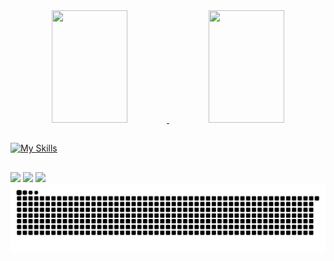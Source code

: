 <div align="center">
  <a href="https://github.com/iuritorres">
  <img height="180em" width="49%" src="https://github-readme-stats.vercel.app/api?username=iuritorres&show_icons=true&theme=dracula&include_all_commits=true&count_private=true"/>
  <img height="180em" width="49%" src="https://github-readme-stats.vercel.app/api/top-langs/?username=iuritorres&layout=compact&langs_count=7&theme=dracula"/>
</div>
  
  ##

[![My Skills](https://skillicons.dev/icons?i=nextjs,react,ts,js,html,css,sass,nodejs,tailwind,bootstrap,py,django,git,gitlab,github,githubactions,firebase,mysql,sqlite,figma,postman,webpack,wordpress)](https://skillicons.dev)

  ##

<div> 
  <a href="https://www.linkedin.com/in/iuri-torres-95131b226/" target="_blank"><img src="https://img.shields.io/badge/-LinkedIn-%230077B5?style=for-the-badge&logo=linkedin&logoColor=white" target="_blank"></a> 
  <a href = "mailto:iuri.t1000@gmail.com"><img src="https://img.shields.io/badge/-Gmail-%23333?style=for-the-badge&logo=gmail&logoColor=white" target="_blank"></a>
  <a href="https://instagram.com/eu.iuritorres" target="_blank"><img src="https://img.shields.io/badge/-Instagram-%23E4405F?style=for-the-badge&logo=instagram&logoColor=white" target="_blank"></a>
</div>

<picture>
  <source media="(prefers-color-scheme: dark)" srcset="https://raw.githubusercontent.com/iuritorres/iuritorres/output/github-contribution-grid-snake-dark.svg">
  <source media="(prefers-color-scheme: light)" srcset="https://raw.githubusercontent.com/iuritorres/iuritorres/output/github-contribution-grid-snake.svg">
  <img alt="github contribution grid snake animation" src="https://raw.githubusercontent.com/iuritorres/iuritorres/output/github-contribution-grid-snake.svg">
</picture>

